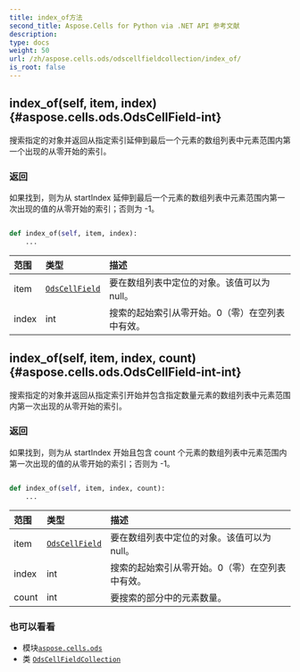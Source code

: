 ```yaml
---
title: index_of方法
second_title: Aspose.Cells for Python via .NET API 参考文献
description:
type: docs
weight: 50
url: /zh/aspose.cells.ods/odscellfieldcollection/index_of/
is_root: false
---
```

##  index_of(self, item, index) {#aspose.cells.ods.OdsCellField-int}
搜索指定的对象并返回从指定索引延伸到最后一个元素的数组列表中元素范围内第一个出现的从零开始的索引。


### 返回

如果找到，则为从 startIndex 延伸到最后一个元素的数组列表中元素范围内第一次出现的值的从零开始的索引；否则为 -1。


```python

def index_of(self, item, index):
    ...
```


|范围|类型|描述|
| :- | :- | :- |
| item | [`OdsCellField`](/cells/python-net/zh/aspose.cells.ods/odscellfield) |要在数组列表中定位的对象。该值可以为 null。|
| index | int |搜索的起始索引从零开始。0（零）在空列表中有效。|


##  index_of(self, item, index, count) {#aspose.cells.ods.OdsCellField-int-int}
搜索指定的对象并返回从指定索引开始并包含指定数量元素的数组列表中元素范围内第一次出现的从零开始的索引。


### 返回

如果找到，则为从 startIndex 开始且包含 count 个元素的数组列表中元素范围内第一次出现的值的从零开始的索引；否则为 -1。


```python

def index_of(self, item, index, count):
    ...
```


|范围|类型|描述|
| :- | :- | :- |
| item | [`OdsCellField`](/cells/python-net/zh/aspose.cells.ods/odscellfield) |要在数组列表中定位的对象。该值可以为 null。|
| index | int |搜索的起始索引从零开始。0（零）在空列表中有效。|
| count | int |要搜索的部分中的元素数量。|



### 也可以看看
* 模块[`aspose.cells.ods`](../../)
* 类 [`OdsCellFieldCollection`](/cells/python-net/zh/aspose.cells.ods/odscellfieldcollection)

